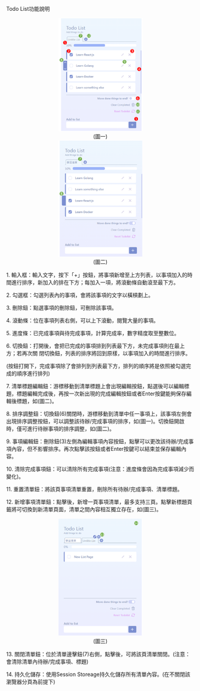 Todo List功能說明

<p align="center">
    <figure style="display: inline-block; text-align: center; margin: 1px;">
        <img src="./images/todolist1.png" width="45%"/>
        <figcaption>(圖一)</figcaption>
    </figure>
    <figure style="display: inline-block; text-align: center; margin: 1px;">
        <img src="./images/todolist2.png" width="45%"/>
        <figcaption>(圖二)</figcaption>
    </figure>
</p>


1\. 輸入框：輸入文字，按下「+」按鈕，將事項新增至上方列表，以事項加入的時間進行排序，新加入的排在下方；每加入一項，將滾動條自動滾至最下方。 

2\. 勾選框：勾選列表內的事項，會將該事項的文字以橫槓劃上。 

3\. 刪除鈕：點選事項的刪除鈕，可刪除該事項。 

4\. 滾動條：位在事項列表右側，可以上下滾動，閱覽大量的事項。 

5\. 進度條：已完成事項與待完成事項，計算完成率，數字精度取至整數位。 

6\. 切換鈕：打開後，會把已完成的事項排到列表最下方，未完成事項則在最上方；若再次關 閉切換鈕，列表的排序將回到原樣，以事項加入的時間進行排序。

(按鈕打開下，完成事項除了會排列到列表最下方，排列的順序將是依照被勾選完成的順序進行排列)

7\. 清單標題編輯鈕：游標移動到清單標題上會出現編輯按鈕，點選後可以編輯標題，標題編輯完成後，再按一次新出現的完成編輯按鈕或者Enter按鍵能夠保存編輯後標題，如(圖二)。

8\. 排序調整鈕：切換鈕(6)關閉時，游標移動到清單中任一事項上，該事項左側會出現排序調整按鈕，可以調整該待辦/完成事項的排序，如(圖一)。切換鈕開啟時，僅可進行待辦事項的排序調整，如(圖二)。

9\. 事項編輯鈕：刪除鈕(3)左側為編輯事項內容按鈕，點擊可以更改該待辦/完成事項內容，但不影響排序。再次點擊該按鈕或者Enter按鍵可以結束並保存編輯內容。

10\. 清除完成事項鈕：可以清除所有完成事項(注意：進度條會因為完成事項減少而變化)。

11\. 重置清單鈕：將該頁事項清單重置，刪除所有待辦/完成事項、清單標題。

12\. 新增事項清單鈕：點擊後，新增一頁事項清單，最多支持三頁。點擊新標題頁籤將可切換到新清單頁面，清單之間內容相互獨立存在，如(圖三)。


<p>
    <figure style="display: inline-block; text-align: center; margin: 1px;">
        <img src="./images/todolist3.png" width="45%"/>
        <figcaption>(圖三)</figcaption>
    </figure>
</p>


13\. 關閉清單鈕：位於清單邊擊鈕(7)右側，點擊後，可將該頁清單關閉。(注意：會清除清單內待辦/完成事項、標題)

14\. 持久化儲存：使用Session Storeage持久化儲存所有清單內容。(在不關閉該瀏覽器分頁為前提下)
